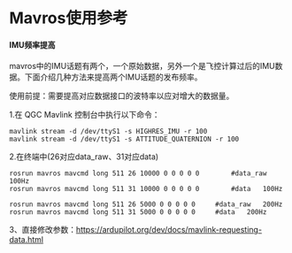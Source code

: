 # Mavros使用参考

#### IMU频率提高

mavros中的IMU话题有两个，一个原始数据，另外一个是飞控计算过后的IMU数据。下面介绍几种方法来提高两个IMU话题的发布频率。

使用前提：需要提高对应数据接口的波特率以应对增大的数据量。

1.在 QGC Mavlink 控制台中执行以下命令：

```
mavlink stream -d /dev/ttyS1 -s HIGHRES_IMU -r 100
mavlink stream -d /dev/ttyS1 -s ATTITUDE_QUATERNION -r 100
```

2.在终端中(26对应data_raw、31对应data)

```
rosrun mavros mavcmd long 511 26 10000 0 0 0 0 0		#data_raw   100Hz
rosrun mavros mavcmd long 511 31 10000 0 0 0 0 0		#data   100Hz

rosrun mavros mavcmd long 511 26 5000 0 0 0 0 0		#data_raw   200Hz
rosrun mavros mavcmd long 511 31 5000 0 0 0 0 0		#data   200Hz
```

3、直接修改参数：https://ardupilot.org/dev/docs/mavlink-requesting-data.html